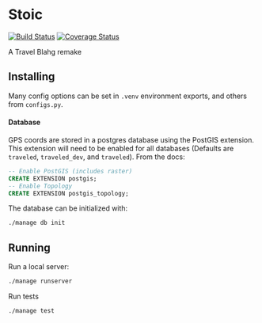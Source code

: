 Stoic
========
[![Build Status](https://travis-ci.org/dankolbman/stoic.svg?branch=master)](https://travis-ci.org/dankolbman/stoic)
[![Coverage Status](https://coveralls.io/repos/github/dankolbman/stoic/badge.svg)](https://coveralls.io/github/dankolbman/stoic)

A Travel Blahg remake

Installing
----------

Many config options can be set in `.venv` environment exports, and others from
`configs.py`.

#### Database

GPS coords are stored in a postgres database using the PostGIS extension.
This extension will need to be enabled for all databases (Defaults are `traveled`,
`traveled_dev`, and `traveled`). From the docs:

```SQL
-- Enable PostGIS (includes raster)
CREATE EXTENSION postgis;
-- Enable Topology
CREATE EXTENSION postgis_topology;
```

The database can be initialized with:
```bash
./manage db init
```

Running
-------

Run a local server:
```bash
./manage runserver
```

Run tests
```bash
./manage test
```
